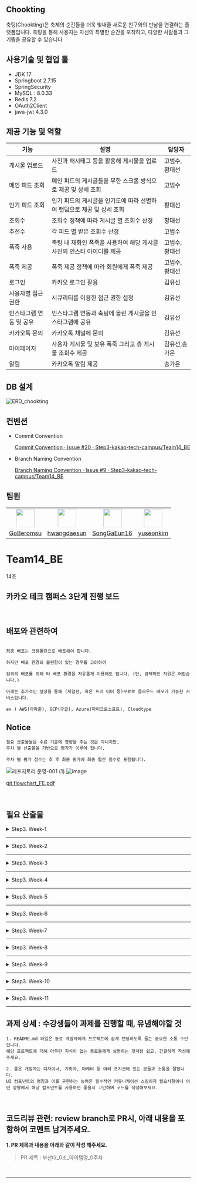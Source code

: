 ## Chookting

축팅(Chookting)은 축제의 순간들을 더욱 빛내줄 새로운 친구와의 만남을 연결하는 플랫폼입니다.
축팅을 통해 사용자는 자신의 특별한 순간을 포착하고, 다양한 사람들과 그 기쁨을 공유할 수 있습니다


## 사용기술 및 협업 툴


- JDK 17
- Springboot 2.7.15
- SpringSecurity
- MySQL : 8.0.33
- Redis 7.2
- OAuth2Client
- java-jwt 4.3.0

## 제공 기능 및 역할


| 기능 | 설명 | 담당자 |
| --- | --- | --- |
| 게시물 업로드 | 사진과 해시태그 등을 활용해 게시물을 업로드 | 고범수, 황대선 |
| 메인 피드 조회 | 메인 피드의 게시글들을 무한 스크롤 방식으로 제공 및 상세 조회 | 고범수 |
| 인기 피드 조회 | 인기 피드의 게시글을 인기도에 따라 선별하여 랜덤으로 제공 및 상세 조회 | 황대선 |
| 조회수 | 조회수 정책에 따라 게시글 별 조회수 산정 | 황대선 |
| 추천수 | 각 피드 별 받은 조회수 산정 | 고범수 |
| 폭죽 사용 | 축팅 내 재화인 폭죽을 사용하여 해당 게시글 사진의 인스타 아이디를 제공 | 고범수, 황대선 |
| 폭죽 제공 | 폭죽 제공 정책에 따라 회원에게 폭죽 제공 | 고범수, 황대선 |
| 로그인  | 카카오 로그인 활용 | 김유선 |
| 사용자별 접근 권한 | 시큐리티를 이용한 접근 권한 설정 | 김유선 |
| 인스타그램 연동 및 공유 | 인스타그램 연동과 축팅에 올린 게시글을 인스타그램에 공유 | 김유선 |
| 카카오톡 문의 | 카카오톡 채널에 문의 | 김유선 |
| 마이페이지 | 사용자 게시물 및 보유 폭죽 그리고 총 게시물 조회수 제공 | 김유선,송가은 |
| 알림 | 카카오톡 알림 제공 | 송가은 |

## DB 설계

![ERD_chookting](https://github.com/Step3-kakao-tech-campus/Team14_BE/assets/91835827/7ac4a3cf-7d3e-40ef-a3ee-f4df0571b36f)



## 컨벤션


- Commit Convention

  [Commit Convention · Issue #20 · Step3-kakao-tech-campus/Team14_BE](https://github.com/Step3-kakao-tech-campus/Team14_BE/issues/20)

- Branch Naming Convention

  [Branch Naming Convention · Issue #9 · Step3-kakao-tech-campus/Team14_BE](https://github.com/Step3-kakao-tech-campus/Team14_BE/issues/9)


## 팀원


<table>
  <tr>
    <td align="center"><a href="https://github.com/GoBeromsu"><img src="https://github.com/GoBeromsu.png" width="50"></a></td>
    <td align="center"><a href="https://github.com/hwangdaesun"><img src="https://github.com/hwangdaesun.png" width="50"></a></td>
    <td align="center"><a href="https://github.com/SongGaEun16"><img src="https://github.com/SongGaEun16.png" width="50"></a></td>
    <td align="center"><a href="https://github.com/yuseonkim"><img src="https://github.com/yuseonkim.png" width="50"></a></td>
  </tr>
  <tr>
    <td align="center"><a href="https://github.com/GoBeromsu">GoBeromsu</a></td>
    <td align="center"><a href="https://github.com/hwangdaesun">hwangdaesun</a></td>
    <td align="center"><a href="https://github.com/SongGaEun16">SongGaEun16</a></td>
    <td align="center"><a href="https://github.com/yuseonkim">yuseonkim</a></td>
  </tr>
<table>




# Team14_BE
14조
## 카카오 테크 캠퍼스 3단계 진행 보드

</br>

## 배포와 관련하여

```

최종 배포는 크램폴린으로 배포해야 합니다.

하지만 배포 환경의 불편함이 있는 경우를 고려하여

임의의 배포를 위해 타 배포 환경을 자유롭게 이용해도 됩니다. (단, 금액적인 지원은 어렵습니다.)

아래는 추가적인 설정을 통해 (체험판, 혹은 프리 티어 등)무료로 클라우드 배포가 가능한 서비스입니다.

ex ) AWS(아마존), GCP(구글), Azure(마이크로소프트), Cloudtype

```
## Notice

```
필요 산출물들은 수료 기준에 영향을 주는 것은 아니지만,
주차 별 산출물을 기반으로 평가가 이루어 집니다.

주차 별 평가 점수는 추 후 최종 평가에 최종 합산 점수로 포함됩니다.
```

![레포지토리 운영-001 (1)](https://github.com/Step3-kakao-tech-campus/practice/assets/138656575/acb0dccd-0441-4200-999a-981865535d5f)
![image](https://github.com/Step3-kakao-tech-campus/practice/assets/138656575/b42cbc06-c5e7-4806-8477-63dfa8e807a0)

[git flowchart_FE.pdf](https://github.com/Step3-kakao-tech-campus/practice/files/12521045/git.flowchart_FE.pdf)


</br>

## 필요 산출물
<details>
<summary>Step3. Week-1</summary>
<div>

✅**1주차**

```
    - 5 Whys
    - 마켓 리서치
    - 페르소나 & 저니맵
    - 와이어 프레임
    - 칸반보드
```

</div>
</details>

---

<details>
<summary>Step3. Week-2</summary>
<div>

✅**2주차**

```
    - ERD 설계서

    - API 명세서
```

</div>
</details>

---

<details>
<summary>Step3. Week-3</summary>
<div>

✅**3주차**

```
    - 최종 기획안
```

</div>
</details>

---

<details>
<summary>Step3. Week-4</summary>
<div>

✅**4주차**

```
    - 4주차 github

    - 4주차 노션
```

</div>
</details>

---
<details>
<summary>Step3. Week-5</summary>
<div>

✅**5주차**

```
    - 5주차 github

    - 5주차 노션
```

</div>
</details>

---

<details>
<summary>Step3. Week-6</summary>
<div>

✅**6주차**

```
    - 6주차 github

    - 중간발표자료

    - 피어리뷰시트
```

</div>
</details>

---

<details>
<summary>Step3. Week-7</summary>
<div>

✅**7주차**

```
    - 7주차 github

    - 7주차 노션
```

</div>
</details>

---

<details>
<summary>Step3. Week-8</summary>
<div>

✅**8주차**

```
    - 중간고사

```

</div>
</details>

---

<details>
<summary>Step3. Week-9</summary>
<div>

✅**9주차**

```
    - 9주차 github

    - 9주차 노션
```

</div>
</details>

---

<details>
<summary>Step3. Week-10</summary>
<div>

✅**10주차**

```
    - 10주차 github

    - 테스트 시나리오 명세서

    - 테스트 결과 보고서
```

</div>
</details>

---

<details>
<summary>Step3. Week-11</summary>
<div>

✅**11주차**

```
    - 최종 기획안

    - 배포 인스턴스 링크
```

</div>
</details>

---

## **과제 상세 : 수강생들이 과제를 진행할 때, 유념해야할 것**

```
1. README.md 파일은 동료 개발자에게 프로젝트에 쉽게 랜딩하도록 돕는 중요한 소통 수단입니다.
해당 프로젝트에 대해 아무런 지식이 없는 동료들에게 설명하는 것처럼 쉽고, 간결하게 작성해주세요.

2. 좋은 개발자는 디자이너, 기획자, 마케터 등 여러 포지션에 있는 분들과 소통을 잘합니다.
UI 컴포넌트의 명칭과 이를 구현하는 능력은 필수적인 커뮤니케이션 스킬이자 필요사항이니 어떤 상황에서 해당 컴포넌트를 사용하면 좋을지 고민하며 코드를 작성해보세요.

```

</br>

## **코드리뷰 관련: review branch로 PR시, 아래 내용을 포함하여 코멘트 남겨주세요.**

**1. PR 제목과 내용을 아래와 같이 작성 해주세요.**

> PR 제목 : 부산대_0조_아이템명_0주차
>

</br>

</div>

---
